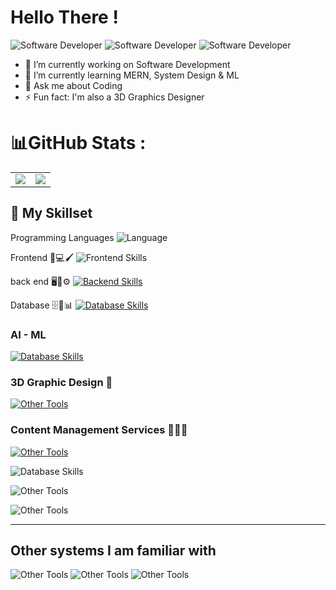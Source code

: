 <h1>Hello There !</h1>

![Software Developer](https://img.shields.io/badge/-Android%20App%20Dev-E34F26?style=for-the-badge&logo=html5&logoColor=white)    ![Software Developer](https://img.shields.io/badge/-Full%20Stack%20Software%20Developer-E34F26?style=for-the-badge&logo=html5&logoColor=white)  ![Software Developer](https://img.shields.io/badge/-3D%20Graphics%20Designer-E34F26?style=for-the-badge&logo=html5&logoColor=white)  

- 🔭 I’m currently working on Software Development
- 🌱 I’m currently learning MERN, System Design & ML
- 💬 Ask me about Coding
- ⚡ Fun fact: I'm also a 3D Graphics Designer



# 📊GitHub Stats :
<table align="center">
<tr>
<td><img src="https://github-readme-stats.vercel.app/api?username=FireStackDev&theme=dark&hide_border=false&include_all_commits=true&count_private=true" />
</td>
<td>

 <img src="https://nirzak-streak-stats.vercel.app/?user=FireStackDev&theme=dark&hide_border=false"/>

</td>
</tr>
</table>


## 🚀 My Skillset

Programming Languages 
![Language](https://skillicons.dev/icons?i=java,python,c,cpp,kotlin,php,bash,dart) 

Frontend 🎨💻🖌️ 
![Frontend Skills](https://skillicons.dev/icons?i=html,css,js,bootstrap,tailwind,jquery,flutter,react)

back end 🖥️🔧⚙️
[![Backend Skills](https://skillicons.dev/icons?i=django,php,nodejs,express,next,js,kotlin,googlecloud,flask)]()

Database 🗄️💾📊 
[![Database Skills](https://skillicons.dev/icons?i=mysql,postgres,mongodb,sqlite,firebase)]()

### AI - ML
[![Database Skills](https://skillicons.dev/icons?i=sklearn)]()

### 3D Graphic Design 🍩
[![Other Tools](https://skillicons.dev/icons?i=blender,photoshop,pr)]()

### Content Management Services 📝📑🌐 
[![Other Tools](https://skillicons.dev/icons?i=wordpress,strapi)]()

![Database Skills](https://skillicons.dev/icons?i=sklearn)

![Other Tools](https://skillicons.dev/icons?i=blender,photoshop,pr)


![Other Tools](https://skillicons.dev/icons?i=wordpress,strapi)

---
## Other systems I am familiar with
![Other Tools](https://skillicons.dev/icons?i=ubuntu,kali,debian,linux,windows)
![Other Tools](https://skillicons.dev/icons?i=vscode,pycharm,idea,androidstudio,eclipse)
![Other Tools](https://skillicons.dev/icons?i=discord,docker,git,github,netlify,postman,vercel)
